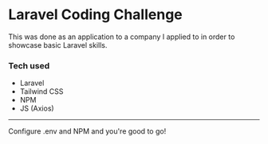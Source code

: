 # Laravel Coding Challenge

This was done as an application to a company I applied to in order to showcase basic Laravel skills.

### Tech used
* Laravel
* Tailwind CSS
* NPM
* JS (Axios)

---

Configure .env and NPM and you're good to go!
